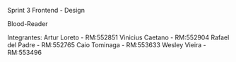 Sprint 3 Frontend - Design

Blood-Reader

Integrantes:    Artur Loreto     -  RM:552851
                Vinicius Caetano -  RM:552904
                Rafael del Padre -  RM:552765
                Caio Tominaga    -  RM:553633
                Wesley Vieira    -  RM:553496
